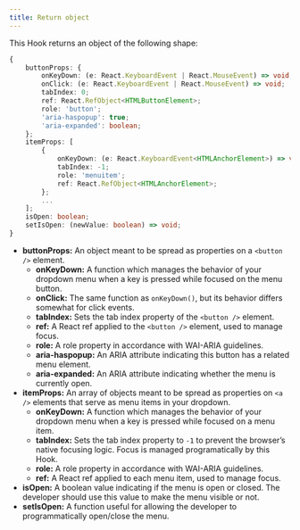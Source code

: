 ```yaml
---
title: Return object
---
```


This Hook returns an object of the following shape:

```ts
{
    buttonProps: {
        onKeyDown: (e: React.KeyboardEvent | React.MouseEvent) => void;
        onClick: (e: React.KeyboardEvent | React.MouseEvent) => void;
        tabIndex: 0;
        ref: React.RefObject<HTMLButtonElement>;
        role: 'button';
        'aria-haspopup': true;
        'aria-expanded': boolean;
    };
    itemProps: [
        {
            onKeyDown: (e: React.KeyboardEvent<HTMLAnchorElement>) => void;
            tabIndex: -1;
            role: 'menuitem';
            ref: React.RefObject<HTMLAnchorElement>;
        };
        ...
    ];
    isOpen: boolean;
    setIsOpen: (newValue: boolean) => void;
}
```

- **buttonProps:** An object meant to be spread as properties on a `<button />` element.
    - **onKeyDown:** A function which manages the behavior of your dropdown menu when a key is pressed while focused on the menu button.
    - **onClick:** The same function as `onKeyDown()`, but its behavior differs somewhat for click events.
    - **tabIndex:** Sets the tab index property of the `<button />` element.
    - **ref:** A React ref applied to the `<button />` element, used to manage focus.
    - **role:** A role property in accordance with WAI-ARIA guidelines.
    - **aria-haspopup:** An ARIA attribute indicating this button has a related menu element.
    - **aria-expanded:** An ARIA attribute indicating whether the menu is currently open.
- **itemProps:** An array of objects meant to be spread as properties on `<a />` elements that serve as menu items in your dropdown.
    - **onKeyDown:** A function which manages the behavior of your dropdown menu when a key is pressed while focused on a menu item.
    - **tabIndex:** Sets the tab index property to `-1` to prevent the browser’s native focusing logic. Focus is managed programatically by this Hook.
    - **role:** A role property in accordance with WAI-ARIA guidelines. 
    - **ref:** A React ref applied to each menu item, used to manage focus.
- **isOpen:** A boolean value indicating if the menu is open or closed. The developer should use this value to make the menu visible or not.
- **setIsOpen:** A function useful for allowing the developer to programmatically open/close the menu.
